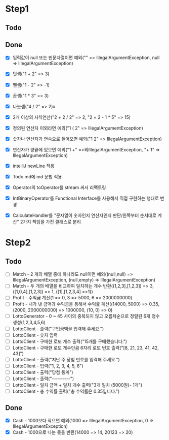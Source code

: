 # Step1

## Todo

## Done
- [x] 입력값이 null 또는 빈문자열이면 예외("" => IllegalArgumentException, null => IllegalArgumentException)
- [x] 덧셈("1 + 2" => 3)
- [x] 뺄셈("1 - 2" => -1)
- [x] 곱셈("1 * 3" => 3)
- [x] 나눗셈("4 / 2" => 2)x
- [x] 2개 이상의 사칙연산("2 + 2 / 2" => 2, "2 + 2 - 1 * 5" => 15)
- [x] 정의된 연산자 이외라면 예외("1 ( 2" => IllegalArgumentException)
- [x] 숫자나 연산자가 연속으로 들어오면 예외("1 2" => IllegalArgumentException)
- [x] 연산자가 양끝에 있으면 예외("1 +" =>외IllegalArgumentException, "+ 1" => IllegalArgumentException)
- [x] intelliJ newLine 적용
- [x] Todo.md에 md 문법 적용
- [x] Operator의 toOperator를 stream 써서 리팩토링
- [x] IntBinaryOperator를 Functional Interface를 사용해서 직접 구현하는 행태로 변경
- [x] CalculateHandler를 "문자열이 숫자인지 연산자인지 판단/왼쪽부터 순서대로 계산" 2가지 책임을 가진 클래스로 분리


# Step2

## Todo
- [ ] Match - 2 개의 배열 중에 하나라도 null이면 예외((null,null) => IllegalArgumentException, (null,empty) => IllegalArgumentException)
- [ ] Match - 두 개의 배열을 비교하여 일치하는 개수 반환((1,2,3],[1,2,3]) => 3, ([1,0,4],[1,2,3]) => 1, ([1],[1,2,3,4] =>1))
- [ ] Profit - 수익금 계산(1 => 0, 3 => 5000, 6 => 2000000000)
- [ ] Profit - 내가 낸 금액과 수익금을 통해서 수익률 계산((14000, 5000) => 0.35, (2000, 2000000000) => 1000000, (10, 0) => 0)
- [ ] LottoGenerator - 0 ~ 45 사이의 중복되지 않고 오름차순으로 정렬된 6개 정수 생성(1,2,3,4,5,6)
- [ ] LottoClient - 출력("구입금액을 입력해 주세요.")
- [ ] LottoClient - 숫자 입력
- [ ] LottoClient - 구매한 로또 개수 출력("15개를 구매했습니다.")
- [ ] LottoClient - 구매한 로또 개수만큼 6자리 로또 번호 출력("[8, 21, 23, 41, 42, 43]")
- [ ] LottoClient - 출력("지난 주 당첨 번호를 입력해 주세요.")
- [ ] LottoClient - 입력("1, 2, 3, 4, 5, 6")
- [ ] LottoClient - 출력("당첨 통계")
- [ ] LottoClient - 출력("---------")
- [ ] LottoClient - 일치 금액 + 일치 개수 출력("3개 일치 (5000원)- 1개")
- [ ] LottoClient - 총 수익률 출력("총 수익률은 0.35입니다.") 

## Done
- [X] Cash - 1000보다 작으면 예외(1000 => IllegalArgumentException, 0 => IllegalArgumentException)
- [X] Cash - 1000으로 나눈 몫을 반환(14000 => 14, 20123 => 20)
